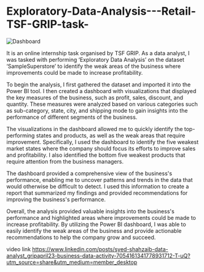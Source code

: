 # Exploratory-Data-Analysis---Retail-TSF-GRIP-task-
![Dashboard](https://user-images.githubusercontent.com/113547599/232872989-094c4b9c-a09c-4b57-828e-02a3f2de32e7.png)

It is an online internship task organised by TSF GRIP.
As a data analyst, I was tasked with performing ‘Exploratory Data Analysis’ on the dataset ‘SampleSuperstore’ to identify the weak areas of the business where improvements could be made to increase profitability.

To begin the analysis, I first gathered the dataset and imported it into the Power BI tool. I then created a dashboard with visualizations that displayed the key measures of the business, such as profit, sales, discount, and quantity. These measures were analyzed based on various categories such as sub-category, state, city, and shipping mode to gain insights into the performance of different segments of the business.

The visualizations in the dashboard allowed me to quickly identify the top-performing states and products, as well as the weak areas that require improvement. Specifically, I used the dashboard to identify the five weakest market states where the company should focus its efforts to improve sales and profitability. I also identified the bottom five weakest products that require attention from the business managers.

The dashboard provided a comprehensive view of the business's performance, enabling me to uncover patterns and trends in the data that would otherwise be difficult to detect. I used this information to create a report that summarized my findings and provided recommendations for improving the business's performance.

Overall, the analysis provided valuable insights into the business's performance and highlighted areas where improvements could be made to increase profitability. By utilizing the Power BI dashboard, I was able to easily identify the weak areas of the business and provide actionable recommendations to help the company grow and succeed.

video link
https://www.linkedin.com/posts/syed-shahzaib-data-analyst_gripapril23-business-data-activity-7054161341778931712-T-uQ?utm_source=share&utm_medium=member_desktop
